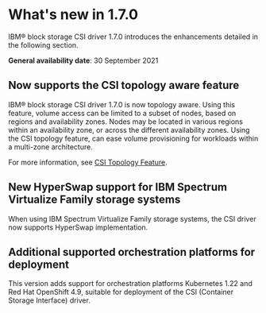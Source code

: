 # What's new in 1.7.0

IBM® block storage CSI driver 1.7.0 introduces the enhancements detailed in the following section.

**General availability date**: 30 September 2021

## Now supports the CSI topology aware feature

IBM® block storage CSI driver 1.7.0 is now topology aware.  Using this feature, volume access can be limited to a subset of nodes, based on regions and availability zones. Nodes may be located in various regions within an availability zone, or across the different availability zones. Using the CSI topology feature, can ease volume provisioning for workloads within a multi-zone architecture.

For more information, see [CSI Topology Feature](https://kubernetes-csi.github.io/docs/topology.html).

## New HyperSwap support for IBM Spectrum Virtualize Family storage systems

When using IBM Spectrum Virtualize Family storage systems, the CSI driver now supports HyperSwap implementation.

## Additional supported orchestration platforms for deployment

This version adds support for orchestration platforms Kubernetes 1.22 and Red Hat OpenShift 4.9, suitable for deployment of the CSI (Container Storage Interface) driver.



